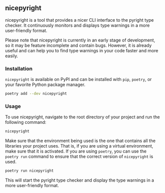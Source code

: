 ## nicepyright

nicepyright is a tool that provides a nicer CLI interface to the pyright type checker. It continuously monitors and displays type warnings in a more user-friendly format.

Please note that nicepyright is currently in an early stage of development, so it may be feature incomplete and contain bugs. However, it is already useful and can help you to find type warnings in your code faster and more easily.

### Installation

`nicepyright` is available on PyPI and can be installed with `pip`, `poetry`, or your favorite Python package manager.

```bash
poetry add --dev nicepyright
```

### Usage

To use nicepyright, navigate to the root directory of your project and run the following command:

```bash
nicepyright
```

Make sure that the environment being used is the one that contains all the libraries your project uses.
That is, if you are using a virtual environment, make sure that it is activated.
If you are using `poetry`, you can use the `poetry run` command to ensure that the correct version of `nicepyright` is used.

```bash
poetry run nicepyright
```

This will start the pyright type checker and display the type warnings in a more user-friendly format.

